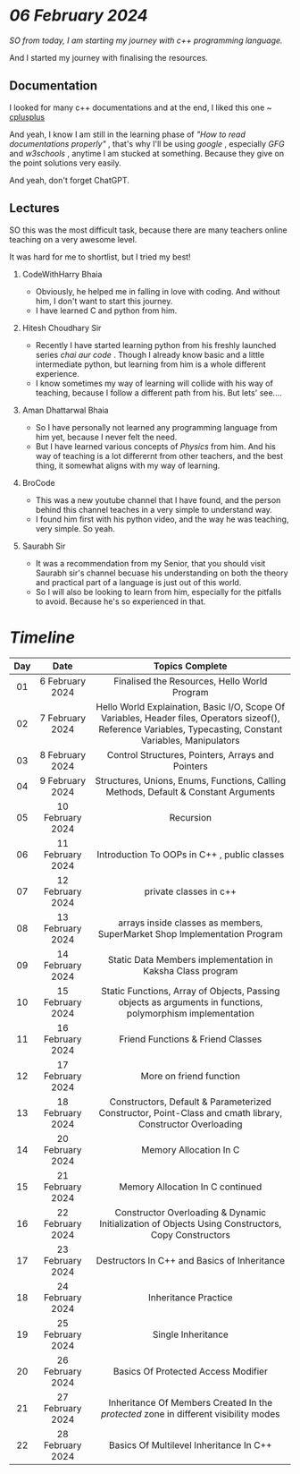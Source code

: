 # *06 February 2024*

*SO from today, I am starting my journey with c++ programming language.*

And I started my journey with finalising the resources.

## Documentation
I looked for many c++ documentations and at the end, I liked this one ~
[cplusplus](https://cplusplus.com/doc/tutorial/program_structure/)

And yeah, I know I am still in the learning phase of *"How to read documentations properly"* , that's why I'll be using *google* , especially *GFG* and *w3schools* , anytime I am stucked at something. Because they give on the point solutions very easily.

And yeah, don't forget ChatGPT.

## Lectures
SO this was the most difficult task, because there are many teachers online teaching on a very awesome level.

It was hard for me to shortlist, but I tried my best!

01. CodeWithHarry Bhaia
    - Obviously, he helped me in falling in love with coding. And without him, I don't want to start this journey.
    - I have learned C and python from him.

02. Hitesh Choudhary Sir
    - Recently I have started learning python from his freshly launched series *chai aur code* . Though I already know basic and a little intermediate python, but learning from him is a whole different experience.
    - I know sometimes my way of learning will collide with his way of teaching, because I follow a different path from his. But lets' see....

03. Aman Dhattarwal Bhaia
    - So I have personally not learned any programming language from him yet, because I never felt the need. 
    - But I have learned various concepts of *Physics* from him. And his way of teaching is a lot differernt from other teachers, and the best thing, it somewhat aligns with my way of learning.

04. BroCode
    - This was a new youtube channel that I have found, and the person behind this channel teaches in a very simple to understand way.
    - I found him first with his python video, and the way he was teaching, very simple. So yeah.

05. Saurabh Sir
    - It was a recommendation from my Senior, that you should visit Saurabh sir's channel becuase his understanding on both the theory and practical part of a language is just out of this world.
    - So I will also be looking to learn from him, especially for the pitfalls to avoid. Because he's so experienced in that.

# *Timeline*

|Day| Date | Topics Complete |
|:-:| :--: | :--------------:|
|01| 6 February 2024 | Finalised the Resources, Hello World Program |
|02| 7 February 2024 | Hello World Explaination, Basic I/O, Scope Of Variables, Header files, Operators sizeof(), Reference Variables, Typecasting, Constant Variables, Manipulators |
|03| 8 February 2024 | Control Structures, Pointers, Arrays and Pointers |
|04| 9 February 2024 | Structures, Unions, Enums, Functions, Calling Methods, Default & Constant Arguments |
|05| 10 February 2024 | Recursion |
|06| 11 February 2024 | Introduction To OOPs in C++ , public classes|
|07| 12 February 2024 | private classes in c++ |
|08| 13 February 2024 | arrays inside classes as members, SuperMarket Shop Implementation Program |
|09| 14 February 2024 | Static Data Members implementation in Kaksha Class program |
|10| 15 February 2024 | Static Functions, Array of Objects, Passing objects as arguments in functions, polymorphism implementation |
|11| 16 February 2024 | Friend Functions & Friend Classes |
|12| 17 February 2024 | More on friend function |
|13| 18 February 2024 | Constructors, Default & Parameterized Constructor, Point-Class and cmath library, Constructor Overloading |
|14| 20 February 2024 | Memory Allocation In C |
|15| 21 February 2024 | Memory Allocation In C continued |
|16| 22 February 2024 | Constructor Overloading & Dynamic Initialization of Objects Using Constructors, Copy Constructors |
|17| 23 February 2024 | Destructors In C++ and Basics of Inheritance |
|18| 24 February 2024 | Inheritance Practice |
|19| 25 February 2024 | Single Inheritance |
|20| 26 February 2024 | Basics Of Protected Access Modifier |
|21| 27 February 2024 | Inheritance Of Members Created In the *protected* zone in different visibility modes |
|22| 28 February 2024 | Basics Of Multilevel Inheritance In C++ |
